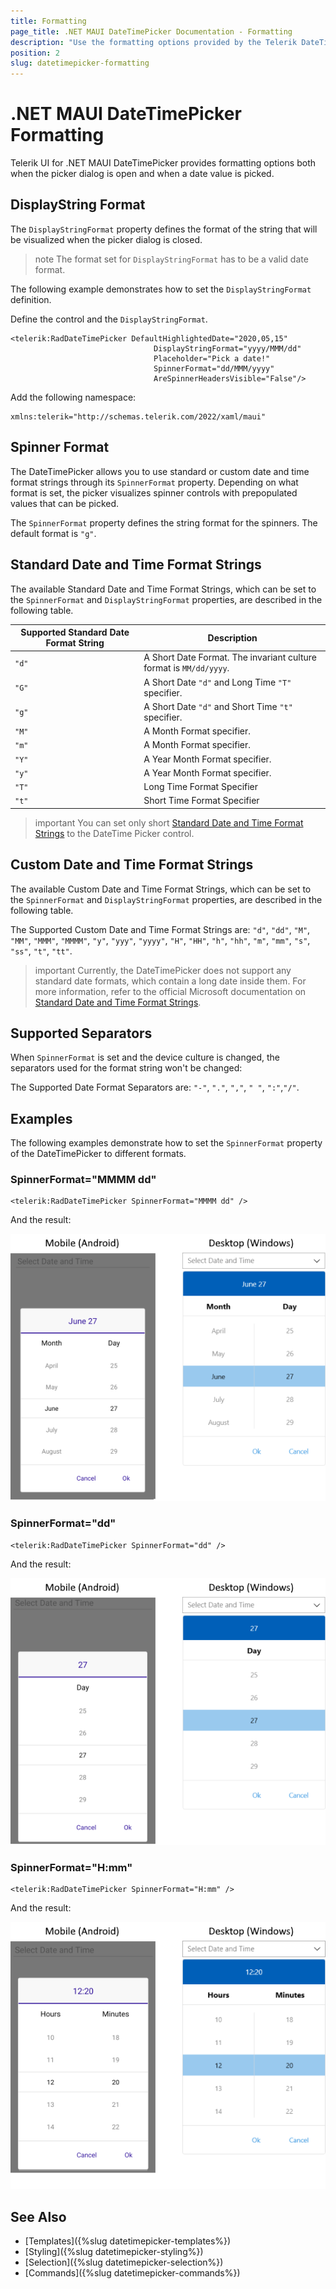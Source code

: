 ```yaml
---
title: Formatting
page_title: .NET MAUI DateTimePicker Documentation - Formatting
description: "Use the formatting options provided by the Telerik DateTimePicker for .NET MAUI control."
position: 2
slug: datetimepicker-formatting
---
```


# .NET MAUI DateTimePicker Formatting

Telerik UI for .NET MAUI DateTimePicker provides formatting options both when the picker dialog is open and when a date value is picked.

## DisplayString Format

The `DisplayStringFormat` property defines the format of the string that will be visualized when the picker dialog is closed.

>note The format set for `DisplayStringFormat` has to be a valid date format.

The following example demonstrates how to set the `DisplayStringFormat` definition.

Define the control and the `DisplayStringFormat`.

```XAML
<telerik:RadDateTimePicker DefaultHighlightedDate="2020,05,15"
                                DisplayStringFormat="yyyy/MMM/dd"
                                Placeholder="Pick a date!"
                                SpinnerFormat="dd/MMM/yyyy"
                                AreSpinnerHeadersVisible="False"/>
```

Add the following namespace:

```XAML
xmlns:telerik="http://schemas.telerik.com/2022/xaml/maui"
```

## Spinner Format

The DateTimePicker allows you to use standard or custom date and time format strings through its `SpinnerFormat` property. Depending on what format is set, the picker visualizes spinner controls with prepopulated values that can be picked.

The `SpinnerFormat` property defines the string format for the spinners. The default format is `"g"`.

## Standard Date and Time Format Strings

The available Standard Date and Time Format Strings, which can be set to the `SpinnerFormat` and `DisplayStringFormat` properties, are described in the following table.

| Supported Standard Date Format String | Description |
| -------- | -------- |
| `"d"` | A Short Date Format. The invariant culture format is `MM/dd/yyyy`. |
| `"G"` | A Short Date `"d"` and Long Time `"T"` specifier. |
| `"g"` | A Short Date `"d"` and Short Time `"t"` specifier. |
| `"M"` | A Month Format specifier. |
| `"m"` | A Month Format specifier. |
| `"Y"` | A Year Month Format specifier. |
| `"y"` | A Year Month Format specifier. |
| `"T"` | Long Time Format Specifier |
| `"t"` | Short Time Format Specifier |

>important You can set only short [Standard Date and Time Format Strings](https://docs.microsoft.com/en-us/dotnet/standard/base-types/standard-date-and-time-format-strings) to the DateTime Picker control.

## Custom Date and Time Format Strings

The available Custom Date and Time Format Strings, which can be set to the `SpinnerFormat` and `DisplayStringFormat` properties, are described in the following table.

The Supported Custom Date and Time Format Strings are: `"d"`, `"dd"`, `"M"`, `"MM"`, `"MMM"`, `"MMMM"`, `"y"`, `"yyy"`, `"yyyy"`, `"H"`, `"HH"`,  `"h"`, `"hh"`, `"m"`, `"mm"`, `"s"`, `"ss"`, `"t"`, `"tt"`.


>important Currently, the DateTimePicker does not support any standard date formats, which contain a long date inside them. For more information, refer to the official Microsoft documentation on [Standard Date and Time Format Strings](https://docs.microsoft.com/en-us/dotnet/standard/base-types/standard-date-and-time-format-strings).

## Supported Separators

When `SpinnerFormat` is set and the device culture is changed, the separators used for the format string won't be changed:

The Supported Date Format Separators are: `"-"`, `"."`, `","`, `" "`, `":"`,`"/"`.

## Examples

The following examples demonstrate how to set the `SpinnerFormat` property of the DateTimePicker to different formats.

### SpinnerFormat="MMMM dd"

```XAML
<telerik:RadDateTimePicker SpinnerFormat="MMMM dd" />
```

And the result:

![DateTimePicker Spinner Format](images/datetimepicker-string-format-mmmm-dd.png)

### SpinnerFormat="dd"

```XAML
<telerik:RadDateTimePicker SpinnerFormat="dd" />
```

And the result:

![DateTimePicker Spinner Format](images/datetimepicker-string-format-dd.png)

### SpinnerFormat="H:mm"

```XAML
<telerik:RadDateTimePicker SpinnerFormat="H:mm" />
```

And the result:

![DateTimePicker Spinner Format](images/datetimepicker-string-format-H-mm.png)

## See Also

- [Templates]({%slug datetimepicker-templates%})
- [Styling]({%slug datetimepicker-styling%})
- [Selection]({%slug datetimepicker-selection%})
- [Commands]({%slug datetimepicker-commands%})
